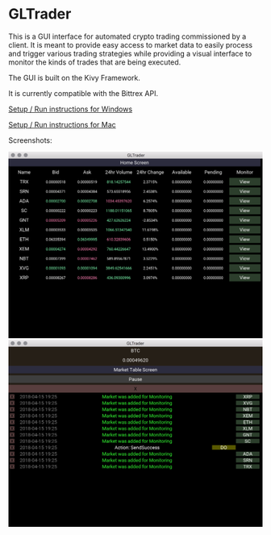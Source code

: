 # GLTrader

This is a GUI interface for automated crypto trading commissioned by a client.  It is meant to provide easy access to market data to easily process and trigger various trading strategies while providing a visual interface to monitor the kinds of trades that are being executed.

The GUI is built on the Kivy Framework.

It is currently compatible with the Bittrex API.


[Setup / Run instructions for Windows](/docs/win_setup.md)

[Setup / Run instructions for Mac](/docs/mac_setup.md)

Screenshots:

![Screenshot 1 for GLTrader](/docs/screenshot1.png)
![Screenshot 2 for GLTrader](/docs/screenshot2.png)
